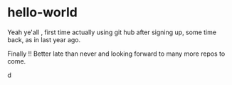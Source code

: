 # hello-world

Yeah ye'all , first time actually using git hub after signing up, some time back, as in last year ago.

Finally !! Better late than never and looking forward to many more repos to come.

d
